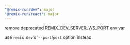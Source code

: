 ```yaml
---
"@remix-run/dev": major
"@remix-run/react": major
---
```


remove deprecated REMIX_DEV_SERVER_WS_PORT env var

use `remix dev`'s '`--port`/`port` option instead

